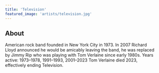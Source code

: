 ```yaml
---
title: 'Television'
featured_image: 'artists/television.jpg'
---
```


## About

American rock band founded in New York City in 1973.
In 2007 Richard Lloyd announced he would be amicably leaving the band, he was replaced by Jimmy Rip who was playing with Tom Verlaine since early 1980s.
Years active: 1973–1978, 1991–1993, 2001–2023
Tom Verlaine died 2023, effectively ending Television.
